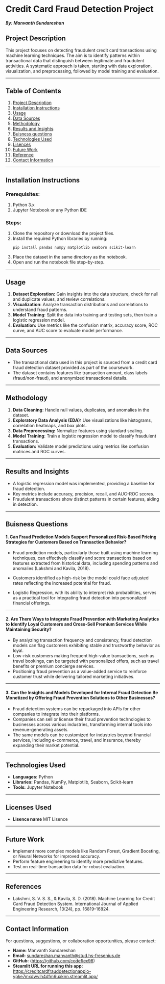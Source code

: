 # Credit Card Fraud Detection Project

##### By: Manvanth Sundareshan

## Project Description

This project focuses on detecting fraudulent credit card transactions using machine learning techniques. The aim is to identify patterns within transactional data that distinguish between legitimate and fraudulent activities. A systematic approach is taken, starting with data exploration, visualization, and preprocessing, followed by model training and evaluation.

---

## Table of Contents

1. [Project Description](#project-description)
2. [Installation Instructions](#installation-instructions)
3. [Usage](#usage)
4. [Data Sources](#data-sources)
5. [Methodology](#methodology)
6. [Results and Insights](#results-and-insights)
7. [Buisness questions](#Buisness-questions-and-answers)
8. [Technologies Used](#technologies-used)
9. [Lisences](#Lisence-used)
10. [Future Work](#future-work)
11. [Reference](#References)
12. [Contact Information](#contact-information)

---

## Installation Instructions

### Prerequisites:
1. Python 3.x
2. Jupyter Notebook or any Python IDE

### Steps:
1. Clone the repository or download the project files.
2. Install the required Python libraries by running:
   ```bash
   pip install pandas numpy matplotlib seaborn scikit-learn
   ```
3. Place the dataset in the same directory as the notebook.
4. Open and run the notebook file step-by-step.

---

## Usage

1. **Dataset Exploration:** Gain insights into the data structure, check for null and duplicate values, and review correlations.
2. **Visualization:** Analyze transaction distributions and correlations to understand fraud patterns.
3. **Model Training:** Split the data into training and testing sets, then train a logistic regression model.
4. **Evaluation:** Use metrics like the confusion matrix, accuracy score, ROC curve, and AUC score to evaluate model performance.

---

## Data Sources

- The transactional data used in this project is sourced from a credit card fraud detection dataset provided as part of the coursework.
- The dataset contains features like transaction amount, class labels (fraud/non-fraud), and anonymized transactional details.

---

## Methodology

1. **Data Cleaning:** Handle null values, duplicates, and anomalies in the dataset.
2. **Exploratory Data Analysis (EDA):** Use visualizations like histograms, correlation heatmaps, and box plots.
3. **Data Preprocessing:** Normalize features using standard scaling.
4. **Model Training:** Train a logistic regression model to classify fraudulent transactions.
5. **Evaluation:** Validate model predictions using metrics like confusion matrices and ROC curves.

---

## Results and Insights

- A logistic regression model was implemented, providing a baseline for fraud detection.
- Key metrics include accuracy, precision, recall, and AUC-ROC scores.
- Fraudulent transactions show distinct patterns in certain features, aiding in detection.

---
## Buisness Questions

#### 1. Can Fraud Prediction Models Support Personalized Risk-Based Pricing Strategies for Customers Based on Transaction Behavior?

- Fraud prediction models, particularly those built using machine learning techniques, can effectively classify and score transactions based on features extracted from historical data, including spending patterns and anomalies (Lakshmi and Kavila, 2018).

- Customers identified as high-risk by the model could face adjusted rates reflecting the increased potential for fraud. 
- Logistic Regression, with its ability to interpret risk probabilities, serves as a practical tool for integrating fraud detection into personalized financial offerings.

---

#### 2. Are There Ways to Integrate Fraud Prevention with Marketing Analytics to Identify Loyal Customers and Cross-Sell Premium Services While Maintaining Security?

- By analyzing transaction frequency and consistency, fraud detection models can flag customers exhibiting stable and trustworthy behavior as loyal.
- Low-risk customers making frequent high-value transactions, such as travel bookings, can be targeted with personalized offers, such as travel benefits or premium concierge services.
- Positioning fraud prevention as a value-added service to reinforce customer trust while delivering tailored marketing initiatives.

---

#### 3. Can the Insights and Models Developed for Internal Fraud Detection Be Monetized by Offering Fraud Prevention Solutions to Other Businesses?

- Fraud detection systems can be repackaged into APIs for other companies to integrate into their platforms.
- Companies can sell or license their fraud prevention technologies to businesses across various industries, transforming internal tools into revenue-generating assets.
- The same models can be customized for industries beyond financial services, including e-commerce, travel, and insurance, thereby expanding their market potential.

---
## Technologies Used

- **Languages:** Python
- **Libraries:** Pandas, NumPy, Matplotlib, Seaborn, Scikit-learn
- **Tools:** Jupyter Notebook

---
## Licenses Used

- **Lisence name** MIT Lisence

---
## Future Work

- Implement more complex models like Random Forest, Gradient Boosting, or Neural Networks for improved accuracy.
- Perform feature engineering to identify more predictive features.
- Test on real-time transaction data for robust evaluation.

---
## References

- 	Lakshmi, S. V. S. S., & Kavila, S. D. (2018). Machine Learning for Credit Card Fraud Detection System. International Journal of Applied Engineering Research, 13(24), pp. 16819–16824.

---
## Contact Information

For questions, suggestions, or collaboration opportunities, please contact:

- **Name:** Manvanth Sundareshan
- **Email:** sundareshan.manvanth@stud.hs-fresenius.de
- **GitHub:** (https://github.com/codeflex98)
- **Steamlit URL for running this app:** https://creditcardfrauddetectionappio-ypke7mxdwvih4dfm6uxknn.streamlit.app/
